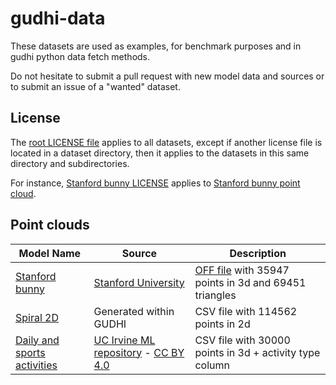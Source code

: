 # gudhi-data

These datasets are used as examples, for benchmark purposes and in gudhi python data fetch methods.

Do not hesitate to submit a pull request with new model data and sources or to submit an issue of a "wanted" dataset.

## License

The [root LICENSE file](LICENSE) applies to all datasets, except if another license file is located in a dataset
directory, then it applies to the datasets in this same directory and subdirectories.

For instance, [Stanford bunny LICENSE](points/bunny/LICENSE) applies to [Stanford bunny point cloud](points/bunny/).

## Point clouds

| Model Name | Source | Description |
|------------|--------|-------------|
| [Stanford bunny](points/bunny/bunny.off) | [Stanford University](http://graphics.stanford.edu/data/3Dscanrep/) | [OFF file](https://en.wikipedia.org/wiki/OFF_(file_format)) with 35947 points in 3d and 69451 triangles |
| [Spiral 2D](points/spiral_2d/spiral_2d.csv) | Generated within GUDHI | CSV file with 114562 points in 2d |
| [Daily and sports activities](points/activities/activities_p1_left_leg.csv) | [UC Irvine ML repository](https://archive.ics.uci.edu/ml/datasets/daily+and+sports+activities) - [CC BY 4.0](https://creativecommons.org/licenses/by/4.0/legalcode) | CSV file with 30000 points in 3d + activity type column |
